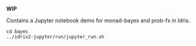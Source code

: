 **WIP**

Contains a Jupyter notebook demo for monad-bayes and prob-fx in Idris.

```
cd bayes
../idris2-jupyter/run/jupyter_run.sh
```